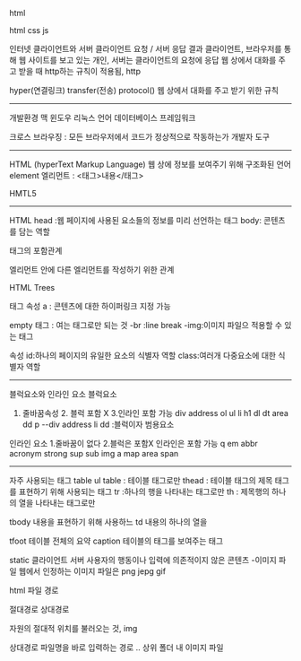 html 

html css js 

인터넷 
클라이언트와 서버 
클라이언트 요청  / 서버 응답 결과 
클라이언트, 브라우저를 통해 웹 사이트를 보고 있는 개인,
서버는 클라이언트의 요청에 응답
웹 상에서 대화를 주고 받을 때 http하는 규칙이 적용됨,
http 

hyper(연결링크) transfer(전송) protocol()
웹 상에서 대화를 주고 받기 위한 규칙

***

개발환경 
맥 윈도우 리눅스
언어 데이터베이스 프레임워크

크로스 브라우징 : 모든 브라우저에서 코드가 정상적으로 작동하는가 
개발자 도구 
***
HTML (hyperText Markup Language)
웹 상에 정보를 보여주기 위해 구조화된 언어 
element 엘리먼트 : <태그>내용</태그>

HMTL5
<!DOCTYPE HTML>

***

HTML
head :웹 페이지에 사용된 요소들의 정보를 미리 선언하는 태그
body: 콘텐츠를 담는 역할

<html>
    <head>
        <meta charset="utf-8">
        <title></title>
    </head>
    <body>
    </body>
<html>

태그의 포함관계

엘리먼트 안에 다른 엘리먼트를 작성하기 위한 관계


HTML Trees

태그 속성 
a : 콘텐츠에 대한 하이퍼링크 지정 가능

empty 태그 : 여는 태그로만 되는 것
-br :line break
-img:이미지 파일으 적용할 수 있는 태그

속성
id:하나의 페이지의 유일한 요소의 식별자 역할 
class:여러개 다중요소에 대한 식별자 역할


****
블럭요소와 인라인 요소 
블럭요소
1. 줄바꿈속성 2. 블럭 포함 X 3.인라인 포함 가능
div address ol ul li h1 dl dt area dd p
--div address li dd :블럭이자 범용요소

인라인 요소
1.줄바꿈이 없다  2.블럭은 포함X 인라인은 포함 가능 
q em abbr acronym strong sup sub img a map area span 

***
자주 사용되는 태그  table ul
table : 테이블 태그로만
thead : 테이블 태그의 제목 태그를 표현하기 위해 사용되는 태그
tr :하나의 행을 나타내는 태그로만
th : 제목행의 하나의 열을 나타내는 태그로만

tbody 내용을 표현하기 위해 사용하느 
td 내용의 하나의 열을 

tfoot 테이블 전체의 요약 
caption 테이블의 태그를 보여주는 태그 

static 
클라이언트 서버 
사용자의 행동이나 입력에 의존적이지 않은 콘텐츠
-이미지 파일 
웹에서 인정하는 이미지 파일은 png jepg gif

html 파일 경로

절대경로 상대경로

자원의 절대적 위치를 불러오는 것,
img  

상대경로 
파일명을 바로 입력하는 경로
.. 상위 폴더 내 이미지 파일 

